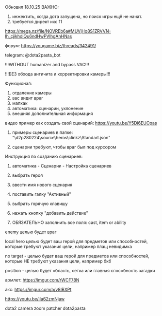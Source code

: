 Обновил 18.10.25 ВАЖНО:
1) инжектить, когда дота запущена, но поиск игры ещё не начат.
2) требуется директ икс 11

https://mega.nz/file/NOVREb6a#MUVjHo8S1ZRVVN-lh_cjikhdiQu6ndHwPVIhgAnHNas

форум: https://yougame.biz/threads/342491/

telegram: @dota2pasta_bot

!!!WITHOUT humanizer and bypass VAC!!!

!!!БЕЗ обхода античита и корректировки камеры!!!

Функционал:
1) отдаление камеры
2) вас видит враг
3) мапхак
4) автоматика: сценарии, уклонение
5) внешняя дополнительная информация

видео пример как создать свой сценарий: https://youtu.be/Y5Di6EUOpas

1) примеры сценариев в папке: "\d2p280224\source\heros\clinkz\Standart.json"

2) сценарии требуют, чтобы враг был под курсором

Инструкция по созданию сценариев:

1) автоматика - Сценарии - Настройка сценариев

2) выбрать героя

3) ввести имя нового сценария

4) поставить галку "Активный"

5) выбрать горячую клавишу

6) нажать кнопку "добавить действие"

7) ОБЯЗАТЕЛЬНО заполнить все поля: cast, item or ability

enemy целью будет враг

local hero целью будет ваш герой для предметов или способностей, которые требуют указания цели, например плащ невидимка

no target - целью будет ваш герой для предметов или способностей, которые НЕ требуют указания цели, например бкб

position - целью будет область, сетка или главная способность загадки 

армлет: https://imgur.com/rWCF78N

акс: https://imgur.com/a/v8IBXPt

https://youtu.be/iIa62zmNjaw

dota2 camera zoom patcher dota2pasta



